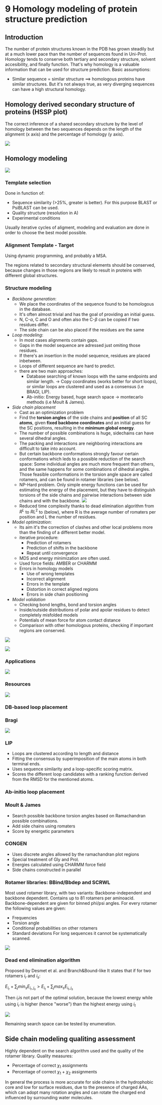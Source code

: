 # 9 Homology modeling of protein structure prediction

## Introduction

The number of protein structures known in the PDB has grown steadily but at a much lower pace than the number of sequences found in Uni-Prot.
Homology tends to conserve both tertiary and secondary structure, solvent accesibility, and finally function.
That's why homology is a valuable information that can be used for structure prediction.
Basic assumptions:

- Similar sequence = similar structure $\implies$ homologous proteins have similar structures. But it's not always true, as very diverging sequences can have a high structural homology.

## Homology derived secondary structure of proteins (HSSP plot)

The correct inference of a shared secondary structure by the level of homology between the two sequences depends on the length of the alignment (x axis) and the percentage of homology (y axis).

![](./images/hssp-plot.png)

## Homology modeling

![](./images/homo-modeling.png)

### Template selection

Done in function of:
- Sequence similarity (>25%, greater is better). For this purpose BLAST or PsiBLAST can be used.
- Quality structure (resolution in A)
- Experimental conditions

Usually iterative cycles of aligment, modeling and evaluation are done in order to choose the best model possible.

### Alignment Template - Target

Using dynamic programming, and probably a MSA.

The regions related to secondary structural elements should be conserved, because changes in those regions are likely to result in proteins with different global structures.

### Structure modeling
- *Backbone generation*:
  - We place the coordinates of the sequence found to be homologous in the database.
  - It's often almost trivial and has the goal of providing an initial guess.
  - N, C-$\alpha$, C and O and often also the C-$\beta$ can be copied if two residues differ.
  - The side chain can be also placed if the residues are the same
- *Loop modeling*:
  - In most cases alignments contain gaps.
  - Gaps in the model sequence are adressed just omiting those residues.
  - If there's an insertion in the model sequence, residues are placed inbetween.
  - Loops of different sequence are hard to predict.
  - there are two main approaches:
    - Database searching of known loops with the same endpoints and similar length. $\to$ Copy coordinates (works better for short loops), or similar loops are clustered and used as a consensus (i.e BRAGI, LIP).
    - Ab-initio: Energy based, huge search space $\to$ montecarlo methods (i.e Moult & James).
- *Side chain placement*
  - Cast as an optimization problem
  - Find the **torsion angles** of the side chains and **position** of all SC **atoms**, given **fixed backbone coordinates** and an initial guess for the SC positions, resulting in the **minimum global energy**.
  - The number of possible combinations is huge, sidechains can have several dihedral angles.
  - The packing and interactions are neighboring interactions are difficult to take into account.
  - But certain backbone conformations strongly favour certain conformations which leds to a possible reduction of the search space: Some individual angles are much more frequent than others, and the same happens for some combinations of dihedral angles. Those feasible conformations in the torsion angle space are called rotamers, and can be found in rotamer libraries (see below).
  - NP-Hard problem. Only simple energy functions can be used for estimating the energy of the placement, but they have to distinguish torsions of the side chains and pairwise interactions between side chains and with the backbone.
  ![](./images/eq-sc.png)
  - Reduced time complexity thanks to dead elimination algorithm from $R^L$ to $RL^2$ to (below), where R is the average number of romaters per position and L the number of residues.
- *Model optimization*:
  - Its aim it's the correction of clashes and other local problems more than the finding of a different better model.
  - iterative procedure:
      - Prediction of rotamers
      - Prediction of shifts in the backbone
      - Repeat until convergence
  - MDS and energy minimization are often used.
  - Used force fields: AMBER or CHARMM
  - Errors in homology models
    - Use of wrong templates
    - Incorrect alignment
    - Errors in the template
    - Distortion in correct aligned regions
    - Errors in side chain positioning
- *Model validation*
  - Checking bond lengths, bond and torsion angles
  - Inside/outside distributions of polar and apolar residues to detect completely misfolded models
  - Potentials of mean force for atom contact distance
  - Comparison with other homologous proteins, checking if important regions are conserved.

![](./images/model-val9.png)

![](./images/limiting-steps.png)

### Applications

![](./images/app-homo-modelling.png)

### Resources

![](./images/homo-resources.png)

### DB-based loop placement
### Bragi

![](./images/bragi.png)

### LIP
- Loops are clustered according to length and distance
- Fitting the consensus by superimposition of the main atoms in both terminal ends.
- Uses sequence similarity and a loop-specific scoring matrix.
- Scores the different loop candidates with a ranking function derived from the RMSD for the mentioned atoms.
### Ab-initio loop placement
### Moult & James
- Search possible backbone torsion angles based on Ramachandran possible combinations.
- Add side chains using romaters
- Score by energetic parameters

### CONGEN
- Uses discrete angles allowed by the ramachandran plot regions
- Special treatment of Gly and Pro\
- Energies calculated using CHARMM force field
- Side chains constructed in parallel

### Rotamer libraries: BBind/Bbdep and SCRWL
Most used rotamer library, with two variants: Backbone-independent and backbone dependent. Contains up to 81 rotamers per aminoacid.
Backbone-dependent are given for binned phi/psi angles.
For every rotamer the following values are given:
- Frequencies
- Torsion angle
- Conditional probabilities on other rotamers
- Standard deviations
For long sequences it cannot be systematically scanned.

![](./images/sc-algo.png)

### Dead end elimination algorithm
Proposed by Desmet et al. and Branch&Bound-like
It states that if for two rotamers $i_r$ and $i_s$:

$E_{i_r} + \sum _j min _s E_{i_r, j_s} > E_{i_t} + \sum _j max _s E_{i_t, j_s}$

Then $i_r$is not part of the optimal solution, because the lowest energy while using $i_r$ is higher (hence "worse") than the highest energy using $i_t$

![](./images/dee-algo.png)

Remaining search space can be tested by enumeration.

## Side chain modeling qualiting assessment
Highly dependent on the search algorithm used and the quality of the rotamer library.
Quality measures:
- Percentage of correct $\chi _1$ assignments
- Percentage of correct $\chi _1 + \chi _2$ assignments

In general the process is more accurate for side chains in the hydrophobic core and low for surface residues, due to the presence of charged AAs, which can adopt many rotation angles and can rotate the charged end influenced by surrounding water molecules.
